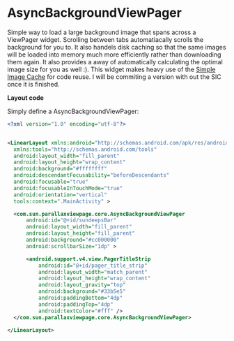 AsyncBackgroundViewPager
==============

Simple way to load a large background image that spans across a ViewPager widget. Scrolling between tabs automatiacally scrolls the background for you to. It also handels disk caching so that the same images will be loaded into memory much more efficiently rather than downloading them again. It also provides a away of automatically calculating the optimal image size for you as well :). This widget makes heavy use of the [Simple Image Cache](https://github.com/SundeepK/SIC/blob/master/README.md) for code reuse. I will be commiting a version with out the SIC once it is finished.


**Layout code**

Simply define a AsyncBackgroundViewPager:

  ``` xml
<?xml version="1.0" encoding="utf-8"?>


<LinearLayout xmlns:android="http://schemas.android.com/apk/res/android"
    xmlns:tools="http://schemas.android.com/tools"
    android:layout_width="fill_parent"
    android:layout_height="wrap_content"
    android:background="#ffffffff"
    android:descendantFocusability="beforeDescendants"
    android:focusable="true"
    android:focusableInTouchMode="true"
    android:orientation="vertical"
    tools:context=".MainActivity" >

    <com.sun.parallaxviewpage.core.AsyncBackgroundViewPager
        android:id="@+id/sundeepsBar"
        android:layout_width="fill_parent"
        android:layout_height="fill_parent"
        android:background="#cc000000"
        android:scrollbarSize="1dp" >

        <android.support.v4.view.PagerTitleStrip
            android:id="@+id/pager_title_strip"
            android:layout_width="match_parent"
            android:layout_height="wrap_content"
            android:layout_gravity="top"
            android:background="#33b5e5"
            android:paddingBottom="4dp"
            android:paddingTop="4dp"
            android:textColor="#fff" />
    </com.sun.parallaxviewpage.core.AsyncBackgroundViewPager>

</LinearLayout>

  ```


